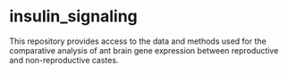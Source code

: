 # insulin_signaling
This repository provides access to the data and methods used for the comparative analysis of ant brain gene expression between reproductive and non-reproductive castes. 
